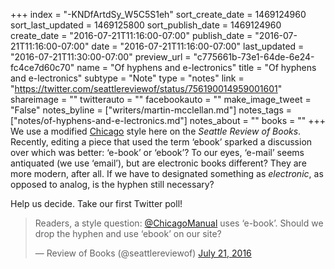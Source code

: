 +++
index = "-KNDfArtdSy_W5C5S1eh"
sort_create_date = 1469124960
sort_last_updated = 1469125800
sort_publish_date = 1469124960
create_date = "2016-07-21T11:16:00-07:00"
publish_date = "2016-07-21T11:16:00-07:00"
date = "2016-07-21T11:16:00-07:00"
last_updated = "2016-07-21T11:30:00-07:00"
preview_url = "c775661b-73e1-64de-6e24-fc4ce7d60c70"
name = "Of hyphens and e-lectronics"
title = "Of hyphens and e-lectronics"
subtype = "Note"
type = "notes"
link = "https://twitter.com/seattlereviewof/status/756190014959001601"
shareimage = ""
twitterauto = ""
facebookauto = ""
make_image_tweet = "False"
notes_byline = ["writers/martin-mcclellan.md"]
notes_tags = ["notes/of-hyphens-and-e-lectronics.md"]
notes_about = ""
books = ""
+++
We use a modified [Chicago](http://www.chicagomanualofstyle.org/home.html) style here on the _Seattle Review of Books_. Recently, editing a piece that used the term ‘ebook’ sparked a discussion over which was better: ‘e-book’ or ‘ebook’? To our eyes, ‘e-mail’ seems antiquated (we use ‘email’), but are electronic books different? They are more modern, after all. If we have to designated something as _electronic_, as opposed to analog, is the hyphen still necessary? 

Help us decide. Take our first Twitter poll!

<div class="break"></div>

<blockquote class="twitter-tweet" data-lang="en"><p lang="en" dir="ltr">Readers, a style question: <a href="https://twitter.com/ChicagoManual">@ChicagoManual</a> uses ‘e-book’. Should we drop the hyphen and use ‘ebook’ on our site?</p>&mdash; Review of Books (@seattlereviewof) <a href="https://twitter.com/seattlereviewof/status/756190014959001601">July 21, 2016</a></blockquote>